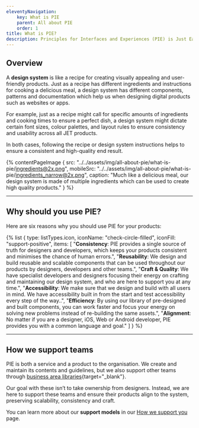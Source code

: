 ```yaml
---
eleventyNavigation:
    key: What is PIE
    parent: All about PIE
    order: 1
title: What is PIE?
description: Principles for Interfaces and Experiences (PIE) is Just Eat Takeaway’s global design system.
---
```


## Overview

A **design system** is like a recipe for creating visually appealing and user-friendly products. Just as a recipe has different ingredients and instructions for cooking a delicious meal, a design system has different components, patterns and documentation which help us when designing digital products such as websites or apps.

For example, just as a recipe might call for specific amounts of ingredients and cooking times to ensure a perfect dish, a design system might dictate certain font sizes, colour palettes, and layout rules to ensure consistency and usability across all JET products.

In both cases, following the recipe or design system instructions helps to ensure a consistent and high-quality end result.

{% contentPageImage {
src: "../../assets/img/all-about-pie/what-is-pie/ingredients@2x.png",
mobileSrc: "../../assets/img/all-about-pie/what-is-pie/ingredients_narrow@2x.png",
caption: "Much like a delicious meal, our design system is made of multiple ingredients which can be used to create high quality products."
} %}

---

## Why should you use PIE?

Here are six reasons why you should use PIE for your products:

{% list {
    type: listTypes.icon,
    iconName: "check-circle-filled",
    iconFill: "support-positive",
    items: [
        "**Consistency**: PIE provides a single source of truth for designers and developers, which keeps your products consistent and minimises the chance of human errors.",
        "**Reusability**: We design and build reusable and scalable components that can be used throughout our products by designers, developers and other teams.",
        "**Craft & Quality**: We have specialist developers and designers focusing their energy on crafting and maintaining our design system, and who are here to support you at any time.",
        "**Accessibility**: We make sure that we design and build with all users in mind. We have accessibility built in from the start and test accessibility every step of the way..",
        "**Efficiency**: By using our library of pre-designed and built components, you can work faster and focus your energy on solving new problems instead of re-building the same assets.",
        "**Alignment**: No matter if you are a designer, iOS, Web or Android developer, PIE provides you with a common language and goal."
    ]
} %}

---

## How we support teams

PIE is both a service and a product to the organisation. We create and maintain its contents and guidelines, but we also support other teams through [business area libraries](https://www.figma.com/file/KND7Higqcvksz7WkXRKLHm/PIE-Microsite?node-id=3204%3A188255&t=CBkGw0yndbtBW9TK-0){target="_blank"}.

Our goal with these isn’t to take ownership from designers. Instead, we are here to support these teams and ensure their products align to the system, preserving scalability, consistency and craft.

You can learn more about our **support models** in our [How we support you](/designers/how-we-support-you) page.
